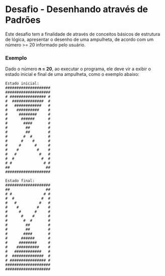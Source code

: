 # Desafio - Desenhando através de Padrões

Este desafio tem a finalidade de através de conceitos básicos de estrutura de lógica, apresentar o desenho de uma ampulheta, de acordo com um número >= 20 informado pelo usuário.

### Exemplo

Dado o número **n = 20**, ao executar o programa, ele deve vir a exibir o estado inicial e final de uma ampulheta, como o exemplo abaixo:

```
Estado inicial:
####################
####################
# ################ #
#  ##############  #
#   ############   #
#    ##########    #
#     ########     #
#      ######      #
#       ####       #
#        ##        #
#        ##        #
#       #  #       #
#      #    #      #
#     #      #     #
#    #        #    #
#   #          #   #
#  #            #  #
# #              # #
##                ##
####################

Estado final:
####################
##                ##
# #              # #
#  #            #  #
#   #          #   #
#    #        #    #
#     #      #     #
#      #    #      #
#       #  #       #
#        ##        #
#        ##        #
#       ####       #
#      ######      #
#     ########     #
#    ##########    #
#   ############   #
#  ##############  #
# ################ #
####################
####################
```

